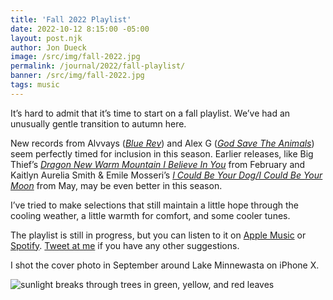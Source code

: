 ```yaml
---
title: 'Fall 2022 Playlist'
date: 2022-10-12 8:15:00 -05:00
layout: post.njk
author: Jon Dueck
image: /src/img/fall-2022.jpg
permalink: /journal/2022/fall-playlist/
banner: /src/img/fall-2022.jpg
tags: music
---
```


It’s hard to admit that it’s time to start on a fall playlist. We’ve had an unusually gentle transition to autumn here.

New records from Alvvays (_[Blue Rev](https://alvvays.bandcamp.com/album/blue-rev)_) and Alex G (_[God Save The Animals](https://sandy.bandcamp.com/album/god-save-the-animals)_) seem perfectly timed for inclusion in this season. Earlier releases, like Big Thief’s _[Dragon New Warm Mountain I Believe In You](https://bigthief.bandcamp.com/album/dragon-new-warm-mountain-i-believe-in-you)_ from February and Kaitlyn Aurelia Smith & Emile Mosseri’s _[I Could Be Your Dog/I Could Be Your Moon](https://kaitlynaureliasmith.bandcamp.com/album/i-could-be-your-dog-i-could-be-your-moon)_ from May, may be even better in this season.

I’ve tried to make selections that still maintain a little hope through the cooling weather, a little warmth for comfort, and some cooler tunes.

The playlist is still in progress, but you can listen to it on [Apple Music](https://music.apple.com/ca/playlist/fall-2022-wip/pl.u-XkEJU4Y5PvP) or [Spotify](https://open.spotify.com/album/5WO3XC0JXnH9PmFNQTHPpL?si=TOotoG32Q1ukPsoeSvACuw). [Tweet at me](https://twitter.com/jondueck) if you have any other suggestions.

I shot the cover photo in September around Lake Minnewasta on iPhone X.

![sunlight breaks through trees in green, yellow, and red leaves](/src/img/fall-2022.jpg)
